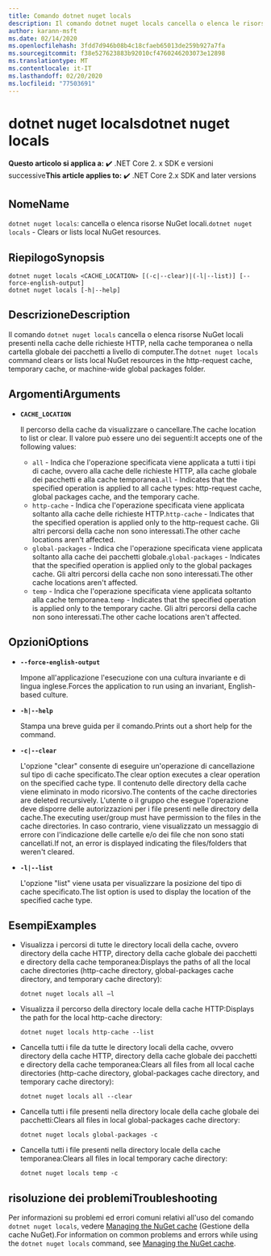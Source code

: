 ```yaml
---
title: Comando dotnet nuget locals
description: Il comando dotnet nuget locals cancella o elenca le risorse NuGet locali, quali cache delle richieste HTTP, cache temporanea o cartella globale dei pacchetti a livello di computer.
author: karann-msft
ms.date: 02/14/2020
ms.openlocfilehash: 3fdd7d946b08b4c18cfaeb65013de259b927a7fa
ms.sourcegitcommit: f38e527623883b92010cf4760246203073e12898
ms.translationtype: MT
ms.contentlocale: it-IT
ms.lasthandoff: 02/20/2020
ms.locfileid: "77503691"
---
```

# <a name="dotnet-nuget-locals"></a><span data-ttu-id="b0c49-103">dotnet nuget locals</span><span class="sxs-lookup"><span data-stu-id="b0c49-103">dotnet nuget locals</span></span>

<span data-ttu-id="b0c49-104">**Questo articolo si applica a:** ✔️ .NET Core 2. x SDK e versioni successive</span><span class="sxs-lookup"><span data-stu-id="b0c49-104">**This article applies to:** ✔️ .NET Core 2.x SDK and later versions</span></span>

## <a name="name"></a><span data-ttu-id="b0c49-105">Nome</span><span class="sxs-lookup"><span data-stu-id="b0c49-105">Name</span></span>

<span data-ttu-id="b0c49-106">`dotnet nuget locals`: cancella o elenca risorse NuGet locali.</span><span class="sxs-lookup"><span data-stu-id="b0c49-106">`dotnet nuget locals` - Clears or lists local NuGet resources.</span></span>

## <a name="synopsis"></a><span data-ttu-id="b0c49-107">Riepilogo</span><span class="sxs-lookup"><span data-stu-id="b0c49-107">Synopsis</span></span>

```dotnetcli
dotnet nuget locals <CACHE_LOCATION> [(-c|--clear)|(-l|--list)] [--force-english-output]
dotnet nuget locals [-h|--help]
```

## <a name="description"></a><span data-ttu-id="b0c49-108">Descrizione</span><span class="sxs-lookup"><span data-stu-id="b0c49-108">Description</span></span>

<span data-ttu-id="b0c49-109">Il comando `dotnet nuget locals` cancella o elenca risorse NuGet locali presenti nella cache delle richieste HTTP, nella cache temporanea o nella cartella globale dei pacchetti a livello di computer.</span><span class="sxs-lookup"><span data-stu-id="b0c49-109">The `dotnet nuget locals` command clears or lists local NuGet resources in the http-request cache, temporary cache, or machine-wide global packages folder.</span></span>

## <a name="arguments"></a><span data-ttu-id="b0c49-110">Argomenti</span><span class="sxs-lookup"><span data-stu-id="b0c49-110">Arguments</span></span>

- **`CACHE_LOCATION`**

  <span data-ttu-id="b0c49-111">Il percorso della cache da visualizzare o cancellare.</span><span class="sxs-lookup"><span data-stu-id="b0c49-111">The cache location to list or clear.</span></span> <span data-ttu-id="b0c49-112">Il valore può essere uno dei seguenti:</span><span class="sxs-lookup"><span data-stu-id="b0c49-112">It accepts one of the following values:</span></span>

  * <span data-ttu-id="b0c49-113">`all` - Indica che l'operazione specificata viene applicata a tutti i tipi di cache, ovvero alla cache delle richieste HTTP, alla cache globale dei pacchetti e alla cache temporanea.</span><span class="sxs-lookup"><span data-stu-id="b0c49-113">`all` - Indicates that the specified operation is applied to all cache types: http-request cache, global packages cache, and the temporary cache.</span></span>
  * <span data-ttu-id="b0c49-114">`http-cache` - Indica che l'operazione specificata viene applicata soltanto alla cache delle richieste HTTP.</span><span class="sxs-lookup"><span data-stu-id="b0c49-114">`http-cache` - Indicates that the specified operation is applied only to the http-request cache.</span></span> <span data-ttu-id="b0c49-115">Gli altri percorsi della cache non sono interessati.</span><span class="sxs-lookup"><span data-stu-id="b0c49-115">The other cache locations aren't affected.</span></span>
  * <span data-ttu-id="b0c49-116">`global-packages` - Indica che l'operazione specificata viene applicata soltanto alla cache dei pacchetti globale.</span><span class="sxs-lookup"><span data-stu-id="b0c49-116">`global-packages` - Indicates that the specified operation is applied only to the global packages cache.</span></span> <span data-ttu-id="b0c49-117">Gli altri percorsi della cache non sono interessati.</span><span class="sxs-lookup"><span data-stu-id="b0c49-117">The other cache locations aren't affected.</span></span>
  * <span data-ttu-id="b0c49-118">`temp` - Indica che l'operazione specificata viene applicata soltanto alla cache temporanea.</span><span class="sxs-lookup"><span data-stu-id="b0c49-118">`temp` - Indicates that the specified operation is applied only to the temporary cache.</span></span> <span data-ttu-id="b0c49-119">Gli altri percorsi della cache non sono interessati.</span><span class="sxs-lookup"><span data-stu-id="b0c49-119">The other cache locations aren't affected.</span></span>

## <a name="options"></a><span data-ttu-id="b0c49-120">Opzioni</span><span class="sxs-lookup"><span data-stu-id="b0c49-120">Options</span></span>

- **`--force-english-output`**

  <span data-ttu-id="b0c49-121">Impone all'applicazione l'esecuzione con una cultura invariante e di lingua inglese.</span><span class="sxs-lookup"><span data-stu-id="b0c49-121">Forces the application to run using an invariant, English-based culture.</span></span>

- **`-h|--help`**

  <span data-ttu-id="b0c49-122">Stampa una breve guida per il comando.</span><span class="sxs-lookup"><span data-stu-id="b0c49-122">Prints out a short help for the command.</span></span>

- **`-c|--clear`**

  <span data-ttu-id="b0c49-123">L'opzione "clear" consente di eseguire un'operazione di cancellazione sul tipo di cache specificato.</span><span class="sxs-lookup"><span data-stu-id="b0c49-123">The clear option executes a clear operation on the specified cache type.</span></span> <span data-ttu-id="b0c49-124">Il contenuto delle directory della cache viene eliminato in modo ricorsivo.</span><span class="sxs-lookup"><span data-stu-id="b0c49-124">The contents of the cache directories are deleted recursively.</span></span> <span data-ttu-id="b0c49-125">L'utente o il gruppo che esegue l'operazione deve disporre delle autorizzazioni per i file presenti nelle directory della cache.</span><span class="sxs-lookup"><span data-stu-id="b0c49-125">The executing user/group must have permission to the files in the cache directories.</span></span> <span data-ttu-id="b0c49-126">In caso contrario, viene visualizzato un messaggio di errore con l'indicazione delle cartelle e/o dei file che non sono stati cancellati.</span><span class="sxs-lookup"><span data-stu-id="b0c49-126">If not, an error is displayed indicating the files/folders that weren't cleared.</span></span>

- **`-l|--list`**

  <span data-ttu-id="b0c49-127">L'opzione "list" viene usata per visualizzare la posizione del tipo di cache specificato.</span><span class="sxs-lookup"><span data-stu-id="b0c49-127">The list option is used to display the location of the specified cache type.</span></span>

## <a name="examples"></a><span data-ttu-id="b0c49-128">Esempi</span><span class="sxs-lookup"><span data-stu-id="b0c49-128">Examples</span></span>

- <span data-ttu-id="b0c49-129">Visualizza i percorsi di tutte le directory locali della cache, ovvero directory della cache HTTP, directory della cache globale dei pacchetti e directory della cache temporanea:</span><span class="sxs-lookup"><span data-stu-id="b0c49-129">Displays the paths of all the local cache directories (http-cache directory, global-packages cache directory, and temporary cache directory):</span></span>

  ```dotnetcli
  dotnet nuget locals all –l
  ```

- <span data-ttu-id="b0c49-130">Visualizza il percorso della directory locale della cache HTTP:</span><span class="sxs-lookup"><span data-stu-id="b0c49-130">Displays the path for the local http-cache directory:</span></span>

  ```dotnetcli
  dotnet nuget locals http-cache --list
  ```

- <span data-ttu-id="b0c49-131">Cancella tutti i file da tutte le directory locali della cache, ovvero directory della cache HTTP, directory della cache globale dei pacchetti e directory della cache temporanea:</span><span class="sxs-lookup"><span data-stu-id="b0c49-131">Clears all files from all local cache directories (http-cache directory, global-packages cache directory, and temporary cache directory):</span></span>

  ```dotnetcli
  dotnet nuget locals all --clear
  ```

- <span data-ttu-id="b0c49-132">Cancella tutti i file presenti nella directory locale della cache globale dei pacchetti:</span><span class="sxs-lookup"><span data-stu-id="b0c49-132">Clears all files in local global-packages cache directory:</span></span>

  ```dotnetcli
  dotnet nuget locals global-packages -c
  ```

- <span data-ttu-id="b0c49-133">Cancella tutti i file presenti nella directory locale della cache temporanea:</span><span class="sxs-lookup"><span data-stu-id="b0c49-133">Clears all files in local temporary cache directory:</span></span>

  ```dotnetcli
  dotnet nuget locals temp -c
  ```

## <a name="troubleshooting"></a><span data-ttu-id="b0c49-134">risoluzione dei problemi</span><span class="sxs-lookup"><span data-stu-id="b0c49-134">Troubleshooting</span></span>

<span data-ttu-id="b0c49-135">Per informazioni su problemi ed errori comuni relativi all'uso del comando `dotnet nuget locals`, vedere [Managing the NuGet cache](/nuget/consume-packages/managing-the-nuget-cache) (Gestione della cache NuGet).</span><span class="sxs-lookup"><span data-stu-id="b0c49-135">For information on common problems and errors while using the `dotnet nuget locals` command, see [Managing the NuGet cache](/nuget/consume-packages/managing-the-nuget-cache).</span></span>

